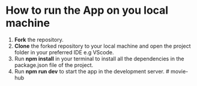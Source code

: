# How to run the App on you local machine
1. **Fork** the repository.
2. **Clone** the forked repository to your local machine and open the project folder in your preferred IDE e.g VScode.
3. Run **npm install** in your terminal to install all the dependencies in the package.json file of the project.
4. Run **npm run dev** to start the app in the development server.
#   m o v i e - h u b 
 
 
